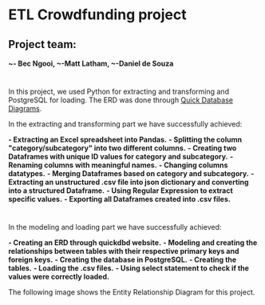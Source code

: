 # ETL Crowdfunding project

## Project team:
**~- Bec Ngooi, ~-Matt Latham, ~-Daniel de Souza**
# 


In this project, we used Python for extracting and transforming and PostgreSQL for loading. The ERD was done through [Quick Database Diagrams](https://www.quickdatabasediagrams.com).

In the extracting and transforming part we have successfully achieved:

**- Extracting an Excel spreadsheet into Pandas.**
**- Splitting the column "category/subcategory" into two different columns.**
**- Creating two Dataframes with unique ID values for category and subcategory.**
**- Renaming columns with meaningful names.**
**- Changing columns datatypes.**
**- Merging Dataframes based on category and subcategory.**
**- Extracting an unstructured .csv file into json dictionary and converting into a structured Dataframe.**
**- Using Regular Expression to extract specific values.**
**- Exporting all Dataframes created into .csv files.**
# 

In the modeling and loading part we have successfully achieved:

**- Creating an ERD through quickdbd website.**
**- Modeling and creating the relationships between tables with their respective primary keys and foreign keys.**
**- Creating the database in PostgreSQL.**
**- Creating the tables.**
**- Loading the .csv files.**
**- Using select statement to check if the values were correctly loaded.**

The following image shows the Entity Relationship Diagram for this project.



